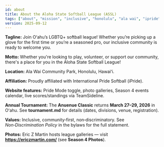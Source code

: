 ```yaml
---
id: about
title: About the Aloha State Softball League (ASSL)
tags: ["about", "mission", "inclusive", "honolulu", "ala wai", "ipride", "tournament"]
version: 2025-09-12
---
```


**Tagline:** Join Oʻahu’s LGBTQ+ softball league! Whether you’re picking up a glove for the first time or you’re a seasoned pro, our inclusive community is ready to welcome you.

**Motto:** Whether you're looking to play, volunteer, or support our community, there's a place for you in the Aloha State Softball League!

**Location:** Ala Wai Community Park, Honolulu, Hawaiʻi.

**Affiliation:** Proudly affiliated with International Pride Softball (iPride).

**Website features:** Pride Mode toggle, photo galleries, Season 4 events calendar, live scores/standings via TeamSideline.

**Annual Tournament:** The **Anuenue Classic** returns **March 27–29, 2026** in Oʻahu. See **tournament.md** for details (dates, divisions, venue, registration).

**Values:** Inclusive, community‑first, non‑discriminatory. See *Non‑Discrimination Policy* in the bylaws for the full statement.

**Photos:** Eric Z Martin hosts league galleries — visit **https://ericzmartin.com/** (see **Season 4 Photos**).
